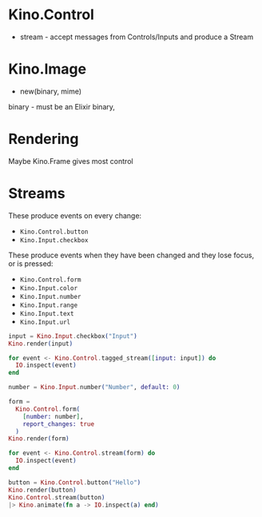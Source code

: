 # Kino.Control

* stream - accept messages from Controls/Inputs and produce a Stream

# Kino.Image

* new(binary, mime)

binary - must be an Elixir binary,

# Rendering

Maybe Kino.Frame gives most control

# Streams

These produce events on every change:

* `Kino.Control.button`
* `Kino.Input.checkbox`

These produce events when they have been changed and they lose focus, or <Enter> is pressed:

* `Kino.Control.form`
* `Kino.Input.color`
* `Kino.Input.number`
* `Kino.Input.range`
* `Kino.Input.text`
* `Kino.Input.url`

```elixir
input = Kino.Input.checkbox("Input")
Kino.render(input)

for event <- Kino.Control.tagged_stream([input: input]) do
  IO.inspect(event)
end
```

```elixir
number = Kino.Input.number("Number", default: 0)

form =
  Kino.Control.form(
    [number: number],
    report_changes: true
  )
Kino.render(form)

for event <- Kino.Control.stream(form) do
  IO.inspect(event)
end
```

```elixir
button = Kino.Control.button("Hello")
Kino.render(button)
Kino.Control.stream(button)
|> Kino.animate(fn a -> IO.inspect(a) end)
```
